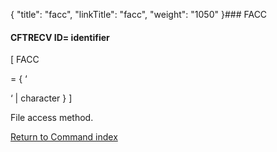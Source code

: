 {
    "title": "facc",
    "linkTitle": "facc",
    "weight": "1050"
}### <span id="facc"></span>FACC

#### CFTRECV ID= identifier

\[ FACC
= { ‘
‘ | character } \]

File access method.

[Return to Command index](../)
